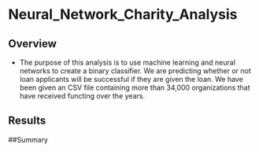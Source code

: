 # Neural_Network_Charity_Analysis

## Overview

- The purpose of this analysis is to use machine learning and neural networks to create a binary classifier. We are predicting whether or not loan applicants will be successful if they are given the loan. We have been given an CSV file containing more than 34,000 organizations that have received functing over the years. 

## Results

##Summary
